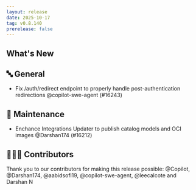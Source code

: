 ```yaml
---
layout: release
date: 2025-10-17
tag: v0.8.140
prerelease: false
---
```


## What's New
## 🔤 General
- Fix /auth/redirect endpoint to properly handle post-authentication redirections @copilot-swe-agent (#16243)

## 🧰 Maintenance

- Enchance Integrations Updater to publish catalog models and OCI images @Darshan174 (#16212)

## 👨🏽‍💻 Contributors

Thank you to our contributors for making this release possible:
@Copilot, @Darshan174, @aabidsofi19, @copilot-swe-agent, @leecalcote and Darshan N


